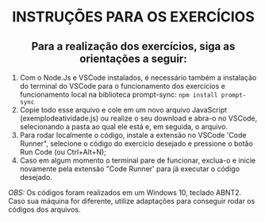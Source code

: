 <h1 align="center">INSTRUÇÕES PARA OS EXERCÍCIOS</h1> 

<h2 align="center">Para a realização dos exercícios, siga as orientações a seguir:</h2>

1. Com o Node.Js e VSCode instalados, é necessário também a instalação do terminal do VSCode para o funcionamento dos exercícios e funcionamento local na biblioteca prompt-sync: ``npm install prompt-sync``
2. Copie todo esse arquivo e cole em um novo arquivo JavaScript (exemplodeatividade.js) ou realize o seu download e abra-o no VSCode, selecionando a pasta ao qual ele está e, em seguida, o arquivo.
3. Para rodar localmente o código, instale a extensão no VSCode 'Code Runner", selecione o código do exercício desejado e pressione o botão Run Code (ou Ctrl+Alt+N);
4. Caso em algum momento o terminal pare de funcionar, exclua-o e inicie novamente pela extensão "Code Runner' para jä executar o código desejado.
   
_OBS:_ Os códigos foram realizados em um Windows 10, teclado ABNT2. Caso sua máquina for diferente, utilize adaptações para conseguir rodar os códigos dos arquivos.
